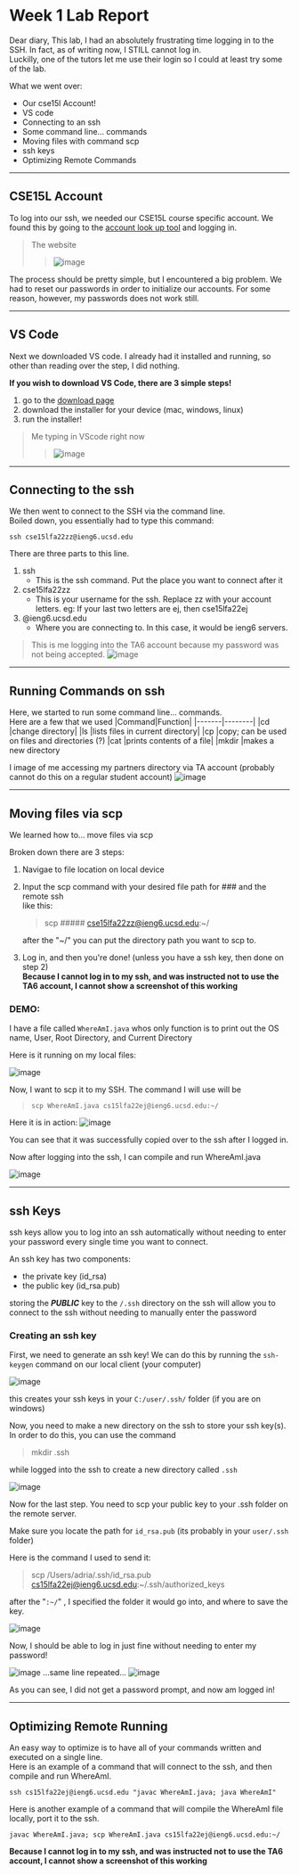 
# Week 1 Lab Report



Dear diary,
This lab, I had an absolutely frustrating time logging in to the SSH. In fact, as of writing now, I STILL cannot log in.  
Luckilly, one of the tutors let me use their login so I could at least try some of the lab.


What we went over:
- Our cse15l Account!
- VS code
- Connecting to an ssh 
- Some command line... commands
- Moving files with command scp
- ssh keys
- Optimizing Remote Commands

------


## CSE15L Account
To log into our ssh, we needed our CSE15L course specific account.
We found this by going to the [account look up tool](https://sdacs.ucsd.edu/~icc/index.php) and logging in.

>The website
>>![image](./w1images/accountLookup.png)

The process should be pretty simple, but I encountered a big problem. We had to reset our passwords in order to initialize our accounts. For some reason, however, my passwords does not work still.


-----

## VS Code

Next we downloaded VS code. I already had it installed and running, so other than reading over the step, I did nothing. 


**If you wish to download VS Code, there are 3 simple steps!**

1. go to the [download page](https://code.visualstudio.com/)
2. download the installer for your device (mac, windows, linux)
3. run the installer!


> Me typing in VScode right now
>> ![image](./w1images/vscode.png)

---
## Connecting to the ssh

We then went to connect to the SSH via the command line.  
Boiled down, you essentially had to type this command:

    ssh cse15lfa22zz@ieng6.ucsd.edu

There are three parts to this line. 
1. ssh 
    - This is the ssh command. Put the place you want to connect after it
2. cse15lfa22zz
    - This is your username for the ssh. Replace zz with your account letters. eg: If your last two letters are ej, then cse15lfa22ej
3. @ieng6.ucsd.edu
    - Where you are connecting to. In this case, it would be ieng6 servers.
> This is me logging into the TA6 account because my password was not being accepted.
![image](./w1images/sshLogged.png)


---
## Running Commands on ssh
Here, we started to run some command line... commands.  
Here are a few that we used
|Command|Function|
|-------|--------|
|cd     |change directory|
|ls     |lists files in current directory|
|cp     |copy; can be used on files and directories (?)
|cat    |prints contents of a file|
|mkdir  |makes a new directory

I image of me accessing my partners directory via TA account (probably cannot do this on a regular student account)
 ![image](./w1images/sshcommands.png)


-----
## Moving files via scp
We learned how to... move files via scp

Broken down there are 3 steps:
1. Navigae to file location on local device
2. Input the scp command with your desired file path for ### and the remote ssh  
    like this:
    
    >scp ##### cse15lfa22zz@ieng6.ucsd.edu:~/

    
    after the "~/" you can put the directory path you want to scp to.

3. Log in, and then you're done! (unless you have a ssh key, then done on step 2)  
**Because I cannot log in to my ssh, and was instructed not to use the TA6 account, I cannot show a screenshot of this working**

### DEMO:

I have a file called `WhereAmI.java` whos only function is to print out the OS name, User, Root Directory, and Current Directory

Here is it running on my local files:


 ![image](w1images\localWhereAmI.png)



Now, I want to scp it to my SSH. The command
I will use will be
> `scp WhereAmI.java cs15lfa22ej@ieng6.ucsd.edu:~/`

Here it is in action:
![image](w1images/scpWhereAmI.png)


You can see that it was successfully copied over to the ssh after I logged in.

Now after logging into the ssh, I can compile and run WhereAmI.java

![image](w1images/logInAndRunWhereAmI.png)




-----
## ssh Keys

ssh keys allow you to log into an ssh automatically without needing to enter your password every single time you want to connect.  

An ssh key has two components: 
- the private key   (id_rsa) 
- the public key    (id_rsa.pub)

storing the ***PUBLIC*** key to the `/.ssh` directory on the ssh will allow you to connect to the ssh without needing to manually enter the password



### Creating an ssh key

First, we need to generate an ssh key!
We can do this by running the `ssh-keygen` command on our local client (your computer)

![image](w1images/generateKey.png)

this creates your ssh keys in your `C:/user/.ssh/` folder
(if you are on windows)

Now, you need to make a new directory on the ssh to store your ssh key(s). In order to do this, you can use the command

> mkdir .ssh

while logged into the ssh to create a new directory called `.ssh`

![image](w1images/mkdirNewSSH.png)


Now for the last step. You need to scp your public key to your .ssh folder on the remote server.


Make sure you locate the path for `id_rsa.pub` (its probably in your `user/.ssh` folder)

Here is the command I used to send it:
> scp /Users/adria/.ssh/id_rsa.pub cs15lfa22ej@ieng6.ucsd.edu:~/.ssh/authorized_keys

after the "`:~/`" , I specified the folder it would go into, and where to save the key.

![image](w1images/scpKey.png)



Now, I should be able to log in just fine without needing to enter my password!

![image](w1images/loginPt1.png)
...same line repeated...
![image](w1images/loginPt2.png)


As you can see, I did not get a password prompt, and now am logged in!


------

## Optimizing Remote Running

An easy way to optimize is to have all of your commands written and executed on a single line.   
Here is an example of a command that will connect to the ssh, and then compile and run WhereAmI.

    ssh cs15lfa22ej@ieng6.ucsd.edu "javac WhereAmI.java; java WhereAmI"

Here is another example of a command that will compile the WhereAmI file locally, port it to the ssh.

    javac WhereAmI.java; scp WhereAmI.java cs15lfa22ej@ieng6.ucsd.edu:~/ 
    
**Because I cannot log in to my ssh, and was instructed not to use the TA6 account, I cannot show a screenshot of this working**
